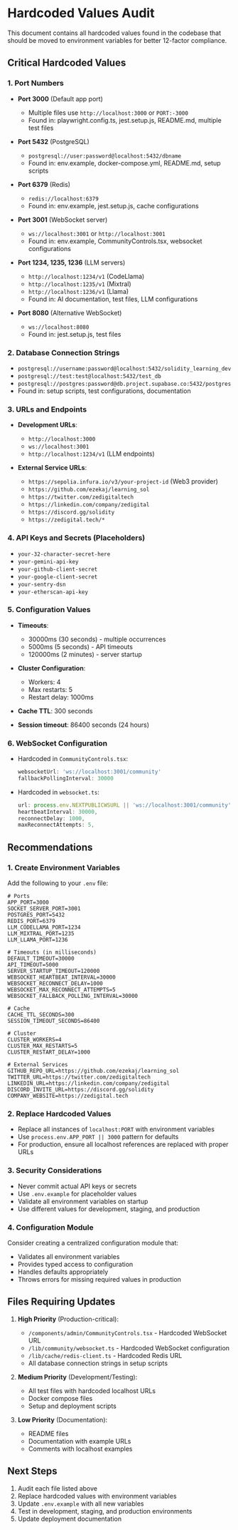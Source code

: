 # Hardcoded Values Audit

This document contains all hardcoded values found in the codebase that should be moved to environment variables for better 12-factor compliance.

## Critical Hardcoded Values

### 1. Port Numbers
- **Port 3000** (Default app port)
  - Multiple files use `http://localhost:3000` or `PORT:-3000`
  - Found in: playwright.config.ts, jest.setup.js, README.md, multiple test files
  
- **Port 5432** (PostgreSQL)
  - `postgresql://user:password@localhost:5432/dbname`
  - Found in: env.example, docker-compose.yml, README.md, setup scripts
  
- **Port 6379** (Redis)
  - `redis://localhost:6379`
  - Found in: env.example, jest.setup.js, cache configurations
  
- **Port 3001** (WebSocket server)
  - `ws://localhost:3001` or `http://localhost:3001`
  - Found in: env.example, CommunityControls.tsx, websocket configurations
  
- **Port 1234, 1235, 1236** (LLM servers)
  - `http://localhost:1234/v1` (CodeLlama)
  - `http://localhost:1235/v1` (Mixtral)
  - `http://localhost:1236/v1` (Llama)
  - Found in: AI documentation, test files, LLM configurations

- **Port 8080** (Alternative WebSocket)
  - `ws://localhost:8080`
  - Found in: jest.setup.js, test files

### 2. Database Connection Strings
- `postgresql://username:password@localhost:5432/solidity_learning_dev`
- `postgresql://test:test@localhost:5432/test_db`
- `postgresql://postgres:password@db.project.supabase.co:5432/postgres`
- Found in: setup scripts, test configurations, documentation

### 3. URLs and Endpoints
- **Development URLs**:
  - `http://localhost:3000`
  - `ws://localhost:3001`
  - `http://localhost:1234/v1` (LLM endpoints)
  
- **External Service URLs**:
  - `https://sepolia.infura.io/v3/your-project-id` (Web3 provider)
  - `https://github.com/ezekaj/learning_sol`
  - `https://twitter.com/zedigitaltech`
  - `https://linkedin.com/company/zedigital`
  - `https://discord.gg/solidity`
  - `https://zedigital.tech/*`

### 4. API Keys and Secrets (Placeholders)
- `your-32-character-secret-here`
- `your-gemini-api-key`
- `your-github-client-secret`
- `your-google-client-secret`
- `your-sentry-dsn`
- `your-etherscan-api-key`

### 5. Configuration Values
- **Timeouts**: 
  - 30000ms (30 seconds) - multiple occurrences
  - 5000ms (5 seconds) - API timeouts
  - 120000ms (2 minutes) - server startup
  
- **Cluster Configuration**:
  - Workers: 4
  - Max restarts: 5
  - Restart delay: 1000ms

- **Cache TTL**: 300 seconds
- **Session timeout**: 86400 seconds (24 hours)

### 6. WebSocket Configuration
- Hardcoded in `CommunityControls.tsx`:
  ```typescript
  websocketUrl: 'ws://localhost:3001/community'
  fallbackPollingInterval: 30000
  ```

- Hardcoded in `websocket.ts`:
  ```typescript
  url: process.env.NEXTPUBLICWSURL || 'ws://localhost:3001/community',
  heartbeatInterval: 30000,
  reconnectDelay: 1000,
  maxReconnectAttempts: 5,
  ```

## Recommendations

### 1. Create Environment Variables
Add the following to your `.env` file:

```env
# Ports
APP_PORT=3000
SOCKET_SERVER_PORT=3001
POSTGRES_PORT=5432
REDIS_PORT=6379
LLM_CODELLAMA_PORT=1234
LLM_MIXTRAL_PORT=1235
LLM_LLAMA_PORT=1236

# Timeouts (in milliseconds)
DEFAULT_TIMEOUT=30000
API_TIMEOUT=5000
SERVER_STARTUP_TIMEOUT=120000
WEBSOCKET_HEARTBEAT_INTERVAL=30000
WEBSOCKET_RECONNECT_DELAY=1000
WEBSOCKET_MAX_RECONNECT_ATTEMPTS=5
WEBSOCKET_FALLBACK_POLLING_INTERVAL=30000

# Cache
CACHE_TTL_SECONDS=300
SESSION_TIMEOUT_SECONDS=86400

# Cluster
CLUSTER_WORKERS=4
CLUSTER_MAX_RESTARTS=5
CLUSTER_RESTART_DELAY=1000

# External Services
GITHUB_REPO_URL=https://github.com/ezekaj/learning_sol
TWITTER_URL=https://twitter.com/zedigitaltech
LINKEDIN_URL=https://linkedin.com/company/zedigital
DISCORD_INVITE_URL=https://discord.gg/solidity
COMPANY_WEBSITE=https://zedigital.tech
```

### 2. Replace Hardcoded Values
- Replace all instances of `localhost:PORT` with environment variables
- Use `process.env.APP_PORT || 3000` pattern for defaults
- For production, ensure all localhost references are replaced with proper URLs

### 3. Security Considerations
- Never commit actual API keys or secrets
- Use `.env.example` for placeholder values
- Validate all environment variables on startup
- Use different values for development, staging, and production

### 4. Configuration Module
Consider creating a centralized configuration module that:
- Validates all environment variables
- Provides typed access to configuration
- Handles defaults appropriately
- Throws errors for missing required values in production

## Files Requiring Updates

1. **High Priority** (Production-critical):
   - `/components/admin/CommunityControls.tsx` - Hardcoded WebSocket URL
   - `/lib/community/websocket.ts` - Hardcoded WebSocket configuration
   - `/lib/cache/redis-client.ts` - Hardcoded Redis URL
   - All database connection strings in setup scripts

2. **Medium Priority** (Development/Testing):
   - All test files with hardcoded localhost URLs
   - Docker compose files
   - Setup and deployment scripts

3. **Low Priority** (Documentation):
   - README files
   - Documentation with example URLs
   - Comments with localhost examples

## Next Steps

1. Audit each file listed above
2. Replace hardcoded values with environment variables
3. Update `.env.example` with all new variables
4. Test in development, staging, and production environments
5. Update deployment documentation